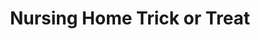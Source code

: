 ---
layout: item
raw_url: https://prdwebappstorage.blob.core.windows.net/kansaspattons/images/gallery-2009-10-31/img59413.jpg
thumb_url: https://prdwebappstorage.blob.core.windows.net/kansaspattons/images/gallery-2009-10-31/thumb_img59413.jpg
index: 15
title: Nursing Home Trick or Treat
---
